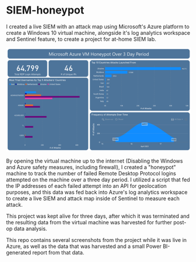 # SIEM-honeypot
I created a live SIEM with an attack map using Microsoft's Azure platform to create a Windows 10 virtual machine, alongside it's log analytics workspace and Sentinel feature, to create a project for at-home SIEM lab.

![dashboard](https://github.com/briehe/SIEM-honeypot/blob/4242ea8bde250a5e1347a74a8e12dcb7a108b426/failed_rdp_data-dashboard.png)

By opening the virtual machine up to the internet (Disabling the Windows and Azure safety measures, including firewall), I created a \"honeypot\" machine to track the number of failed Remote Desktop Protocol logins attempted on the machine over a three day period. I utilized a script that fed the IP addresses of each failed attempt into an API for geolocation purposes, and this data was fed back into Azure's log analytics workspace to create a live SIEM and attack map inside of Sentinel to measure each attack.

This project was kept alive for three days, after which it was terminated and the resulting data from the virtual machine was harvested for further post-op data analysis.

This repo contains several screenshots from the project while it was live in Azure, as well as the data that was harvested and a small Power BI-generated report from that data.
